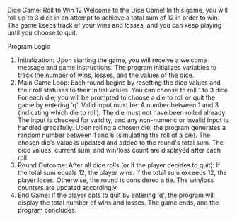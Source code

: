 Dice Game: Roll to Win 12
Welcome to the Dice Game! In this game, you will roll up to 3 dice in an attempt to achieve a total sum of 12 in order to win. The game keeps track of your wins and losses, and you can keep playing until you choose to quit.

Program Logic
1. Initialization:
Upon starting the game, you will receive a welcome message and game instructions.
The program initializes variables to track the number of wins, losses, and the values of the dice.
2. Main Game Loop:
Each round begins by resetting the dice values and their roll statuses to their initial values.
You can choose to roll 1 to 3 dice. For each die, you will be prompted to choose a die to roll or quit the game by entering 'q'.
Valid input must be:
A number between 1 and 3 (indicating which die to roll).
The die must not have been rolled already.
The input is checked for validity, and any non-numeric or invalid input is handled gracefully.
Upon rolling a chosen die, the program generates a random number between 1 and 6 (simulating the roll of a die).
The chosen die's value is updated and added to the round's total sum.
The dice values, current sum, and win/loss count are displayed after each roll.
3. Round Outcome:
After all dice rolls (or if the player decides to quit):
If the total sum equals 12, the player wins.
If the total sum exceeds 12, the player loses.
Otherwise, the round is considered a tie.
The win/loss counters are updated accordingly.
4. End Game:
If the player opts to quit by entering 'q', the program will display the total number of wins and losses.
The game ends, and the program concludes.
